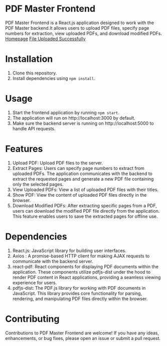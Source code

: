 #                 **PDF Master Frontend**
PDF Master Frontend is a React.js application designed to work with the PDF Master backend.It allows users to upload PDF files, specify page numbers for extraction, view uploaded PDFs, and download modified PDFs.
[Homepage](./images/Screenshot%20(410).png)
[File Uploaded Successfully](./images/Screenshot%20(411).png)

# Installation
1. Clone this repository.
2. Install dependencies using `npm install`.

# Usage
1. Start the frontend application by running `npm start`.
2. The application will run on http://localhost:3000 by default.
3. Make sure the backend server is running on http://localhost:5000 to handle API requests.

# Features
1. Upload PDF: Upload PDF files to the server.
2. Extract Pages: Users can specify page numbers to extract from uploaded PDFs. The application communicates with the backend to extract the requested pages and generate a new PDF file containing only the selected pages.
3. View Uploaded PDFs: View a list of uploaded PDF files with their titles.
4. Show PDF: View the content of uploaded PDF files directly in the browser.
5. Download Modified PDFs: After extracting specific pages from a PDF, users can download the modified PDF file directly from the application. This feature enables users to save the extracted pages for offline use.

# Dependencies
1. React.js: JavaScript library for building user interfaces.
2. Axios : A promise-based HTTP client for making AJAX requests to communicate with the backend server.
3. react-pdf: React components for displaying PDF documents within the application. These components utilize pdfjs-dist under the hood to render PDF content in React applications, providing a seamless viewing experience for users.
4. pdfjs-dist: The PDF.js library for working with PDF documents in JavaScript. This library provides core functionality for parsing, rendering, and manipulating PDF files directly within the browser.

# Contributing
Contributions to PDF Master Frontend are welcome! If you have any ideas, enhancements, or bug fixes, please open an issue or submit a pull request.

